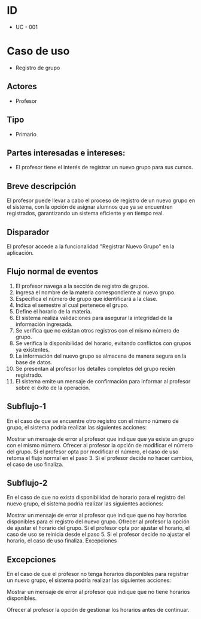 # ID
- UC - 001

# Caso de uso
- Registro de grupo

## Actores
- Profesor

## Tipo
- Primario

## Partes interesadas e intereses:
- El profesor tiene el interés de registrar un nuevo grupo para sus cursos.

## Breve descripción
El profesor puede llevar a cabo el proceso de registro de un nuevo grupo en el sistema, con la opción de asignar alumnos que ya se encuentren registrados, garantizando un sistema eficiente y en tiempo real.

## Disparador
El profesor accede a la funcionalidad "Registrar Nuevo Grupo" en la aplicación.

## Flujo normal de eventos
1. El profesor navega a la sección de registro de grupos.
2. Ingresa el nombre de la materia correspondiente al nuevo grupo.
3. Especifica el número de grupo que identificará a la clase.
4. Indica el semestre al cual pertenece el grupo.
5. Define el horario de la materia.
6. El sistema realiza validaciones para asegurar la integridad de la información ingresada.
7. Se verifica que no existan otros registros con el mismo número de grupo.
8. Se verifica la disponibilidad del horario, evitando conflictos con grupos ya existentes.
9. La información del nuevo grupo se almacena de manera segura en la base de datos.
10. Se presentan al profesor los detalles completos del grupo recién registrado.
11. El sistema emite un mensaje de confirmación para informar al profesor sobre el éxito de la operación.

## Subflujo-1

En el caso de que se encuentre otro registro con el mismo número de grupo, el sistema podría realizar las siguientes acciones:

Mostrar un mensaje de error al profesor que indique que ya existe un grupo con el mismo número.
Ofrecer al profesor la opción de modificar el número del grupo. Si el profesor opta por modificar el número, el caso de uso retoma el flujo normal en el paso 3. Si el profesor decide no hacer cambios, el caso de uso finaliza.

## Subflujo-2

En el caso de que no exista disponibilidad de horario para el registro del nuevo grupo, el sistema podría realizar las siguientes acciones:

Mostrar un mensaje de error al profesor que indique que no hay horarios disponibles para el registro del nuevo grupo.
Ofrecer al profesor la opción de ajustar el horario del grupo. Si el profesor opta por ajustar el horario, el caso de uso se reinicia desde el paso 5. Si el profesor decide no ajustar el horario, el caso de uso finaliza.
Excepciones

## Excepciones

En el caso de que el profesor no tenga horarios disponibles para registrar un nuevo grupo, el sistema podría realizar las siguientes acciones:

Mostrar un mensaje de error al profesor que indique que no tiene horarios disponibles.

Ofrecer al profesor la opción de gestionar los horarios antes de continuar.
